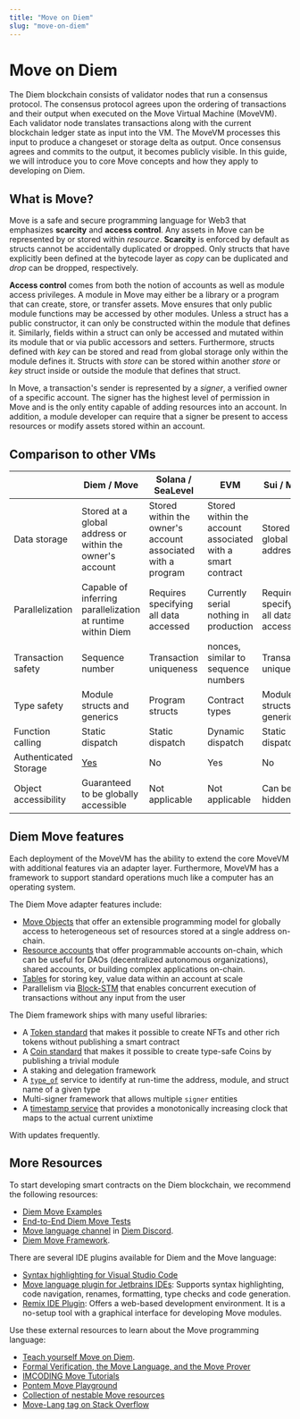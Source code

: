 ```yaml
---
title: "Move on Diem"
slug: "move-on-diem"
---
```


# Move on Diem

The Diem blockchain consists of validator nodes that run a consensus protocol. The consensus protocol agrees upon the ordering of transactions and their output when executed on the Move Virtual Machine (MoveVM). Each validator node translates transactions along with the current blockchain ledger state as input into the VM. The MoveVM processes this input to produce a changeset or storage delta as output. Once consensus agrees and commits to the output, it becomes publicly visible. In this guide, we will introduce you to core Move concepts and how they apply to developing on Diem.

## What is Move?

Move is a safe and secure programming language for Web3 that emphasizes **scarcity** and **access control**. Any assets in Move can be represented by or stored within *resource*. **Scarcity** is enforced by default as structs cannot be accidentally duplicated or dropped. Only structs that have explicitly been defined at the bytecode layer as *copy* can be duplicated and *drop* can be dropped, respectively.

**Access control** comes from both the notion of accounts as well as module access privileges. A module in Move may either be a library or a program that can create, store, or transfer assets. Move ensures that only public module functions may be accessed by other modules. Unless a struct has a public constructor, it can only be constructed within the module that defines it. Similarly, fields within a struct can only be accessed and mutated within its module that or via public accessors and setters. Furthermore, structs defined with *key* can be stored and read from global storage only within the module defines it. Structs with *store* can be stored within another *store* or *key* struct inside or outside the module that defines that struct.

In Move, a transaction's sender is represented by a *signer*, a verified owner of a specific account. The signer has the highest level of permission in Move and is the only entity capable of adding resources into an account. In addition, a module developer can require that a signer be present to access resources or modify assets stored within an account.

## Comparison to other VMs

| | Diem / Move | Solana / SeaLevel | EVM | Sui / Move |
|---|---|---|---|---|
| Data storage | Stored at a global address or within the owner's account | Stored within the owner's account associated with a program | Stored within the account associated with a smart contract | Stored at a global address |
| Parallelization | Capable of inferring parallelization at runtime within Diem | Requires specifying all data accessed | Currently serial nothing in production | Requires specifying all data accessed |
| Transaction safety | Sequence number | Transaction uniqueness | nonces, similar to sequence numbers | Transaction uniqueness |
| Type safety | Module structs and generics | Program structs | Contract types | Module structs and generics |
| Function calling | Static dispatch | Static dispatch | Dynamic dispatch | Static dispatch |
| Authenticated Storage | [Yes](../reference/glossary.md#merkle-trees) | No | Yes | No |
| Object accessibility | Guaranteed to be globally accessible | Not applicable | Not applicable | Can be hidden |

## Diem Move features

Each deployment of the MoveVM has the ability to extend the core MoveVM with additional features via an adapter layer. Furthermore, MoveVM has a framework to support standard operations much like a computer has an operating system.

The Diem Move adapter features include:
* [Move Objects](https://github.com/diem-foundation/AIPs/blob/main/aips/aip-10.md) that offer an extensible programming model for globally access to heterogeneous set of resources stored at a single address on-chain.
* [Resource accounts](./move-on-diem/resource-accounts) that offer programmable accounts on-chain, which can be useful for DAOs (decentralized autonomous organizations), shared accounts, or building complex applications on-chain.
* [Tables](https://github.com/aptos-labs/diem-core/blob/main/diem-move/framework/diem-stdlib/sources/table.move) for storing key, value data within an account at scale
* Parallelism via [Block-STM](https://medium.com/diemlabs/block-stm-how-we-execute-over-160k-transactions-per-second-on-the-diem-blockchain-3b003657e4ba) that enables concurrent execution of transactions without any input from the user

The Diem framework ships with many useful libraries:
* A [Token standard](https://github.com/aptos-labs/diem-core/blob/main/diem-move/framework/diem-token/sources/token.move) that makes it possible to create NFTs and other rich tokens without publishing a smart contract
* A [Coin standard](https://github.com/aptos-labs/diem-core/blob/main/diem-move/framework/diem-framework/sources/coin.move) that makes it possible to create type-safe Coins by publishing a trivial module
* A staking and delegation framework
* A [`type_of`](https://github.com/aptos-labs/diem-core/blob/main/diem-move/framework/diem-stdlib/sources/type_info.move) service to identify at run-time the address, module, and struct name of a given type
* Multi-signer framework that allows multiple `signer` entities
* A [timestamp service](https://github.com/aptos-labs/diem-core/blob/main/diem-move/framework/diem-framework/sources/timestamp.move) that provides a monotonically increasing clock that maps to the actual current unixtime

With updates frequently.

## More Resources

To start developing smart contracts on the Diem blockchain, we recommend the following resources:

- [Diem Move Examples](https://github.com/aptos-labs/diem-core/tree/main/diem-move/move-examples)
- [End-to-End Diem Move Tests](https://github.com/aptos-labs/diem-core/tree/main/diem-move/e2e-move-tests/src/tests)
- [Move language channel](https://discord.com/channels/945856774056083548/955573698868432896) in [Diem Discord](https://discord.gg/diemnetwork).
- [Diem Move Framework](../reference/move.md).

There are several IDE plugins available for Diem and the Move language:

- [Syntax highlighting for Visual Studio Code](https://marketplace.visualstudio.com/items?itemName=damirka.move-syntax)
- [Move language plugin for Jetbrains IDEs](https://plugins.jetbrains.com/plugin/14721-move-language): Supports syntax highlighting, code navigation, renames, formatting, type checks and code generation.
- [Remix IDE Plugin](../community/contributions/remix-ide-plugin.md): Offers a web-based development environment. It is a no-setup tool with a graphical interface for developing Move modules.

Use these external resources to learn about the Move programming language:

* [Teach yourself Move on Diem](https://github.com/econia-labs/teach-yourself-move).
* [Formal Verification, the Move Language, and the Move Prover](https://www.certik.com/resources/blog/2wSOZ3mC55AB6CYol6Q2rP-formal-verification-the-move-language-and-the-move-prover)
* [IMCODING Move Tutorials](https://imcoding.online/courses/move-language)
* [Pontem Move Playground](https://playground.pontem.network/)
* [Collection of nestable Move resources](https://github.com/taoheorg/taohe)
* [Move-Lang tag on Stack Overflow](https://stackoverflow.com/questions/tagged/move-lang)
